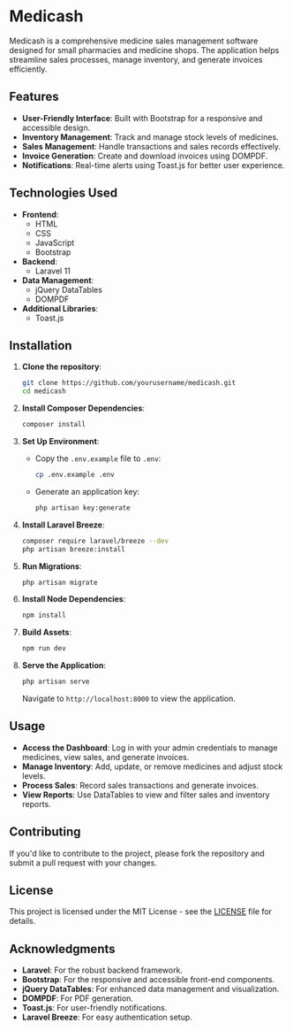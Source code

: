 # Medicash

Medicash is a comprehensive medicine sales management software designed for small pharmacies and medicine shops. The application helps streamline sales processes, manage inventory, and generate invoices efficiently.

## Features

- **User-Friendly Interface**: Built with Bootstrap for a responsive and accessible design.
- **Inventory Management**: Track and manage stock levels of medicines.
- **Sales Management**: Handle transactions and sales records effectively.
- **Invoice Generation**: Create and download invoices using DOMPDF.
- **Notifications**: Real-time alerts using Toast.js for better user experience.

## Technologies Used

- **Frontend**: 
  - HTML
  - CSS
  - JavaScript
  - Bootstrap
- **Backend**: 
  - Laravel 11
- **Data Management**: 
  - jQuery DataTables
  - DOMPDF
- **Additional Libraries**: 
  - Toast.js

## Installation

1. **Clone the repository**:
    ```bash
    git clone https://github.com/yourusername/medicash.git
    cd medicash
    ```

2. **Install Composer Dependencies**:
    ```bash
    composer install
    ```

3. **Set Up Environment**:
    - Copy the `.env.example` file to `.env`:
      ```bash
      cp .env.example .env
      ```
    - Generate an application key:
      ```bash
      php artisan key:generate
      ```

4. **Install Laravel Breeze**:
    ```bash
    composer require laravel/breeze --dev
    php artisan breeze:install
    ```

5. **Run Migrations**:
    ```bash
    php artisan migrate
    ```

6. **Install Node Dependencies**:
    ```bash
    npm install
    ```

7. **Build Assets**:
    ```bash
    npm run dev
    ```

8. **Serve the Application**:
    ```bash
    php artisan serve
    ```

    Navigate to `http://localhost:8000` to view the application.

## Usage

- **Access the Dashboard**: Log in with your admin credentials to manage medicines, view sales, and generate invoices.
- **Manage Inventory**: Add, update, or remove medicines and adjust stock levels.
- **Process Sales**: Record sales transactions and generate invoices.
- **View Reports**: Use DataTables to view and filter sales and inventory reports.

## Contributing

If you'd like to contribute to the project, please fork the repository and submit a pull request with your changes.

## License

This project is licensed under the MIT License - see the [LICENSE](LICENSE) file for details.

## Acknowledgments

- **Laravel**: For the robust backend framework.
- **Bootstrap**: For the responsive and accessible front-end components.
- **jQuery DataTables**: For enhanced data management and visualization.
- **DOMPDF**: For PDF generation.
- **Toast.js**: For user-friendly notifications.
- **Laravel Breeze**: For easy authentication setup.


